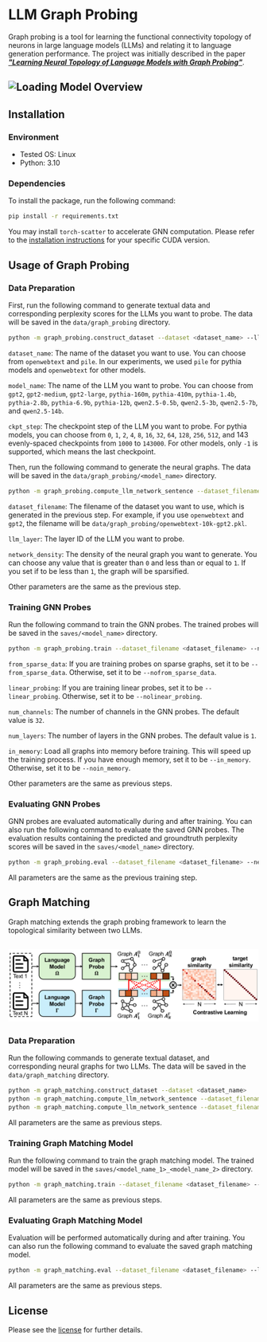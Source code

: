 # LLM Graph Probing

Graph probing is a tool for learning the functional connectivity topology of neurons in large language models (LLMs) and relating it to language generation performance. The project was initially described in the paper [***"Learning Neural Topology of Language Models with Graph Probing"***](https://arxiv.org/abs/2506.01042).

![Loading Model Overview](assets/graph_probing.png "Model Overview")
---

## Installation

### Environment
* Tested OS: Linux
* Python: 3.10

### Dependencies
To install the package, run the following command:

```bash
pip install -r requirements.txt
```

You may install `torch-scatter` to accelerate GNN computation. Please refer to the [installation instructions](https://github.com/rusty1s/pytorch_scatter#installation) for your specific CUDA version. 

## Usage of Graph Probing
### Data Preparation
First, run the following command to generate textual data and corresponding perplexity scores for the LLMs you want to probe. The data will be saved in the `data/graph_probing` directory.

```bash
python -m graph_probing.construct_dataset --dataset <dataset_name> --llm_model_name <model_name> --ckpt_step <ckpt_step> --batch_size <batch_size> --gpu_id 0 --gpu_id 1 --gpu_id 2 --gpu_id 3
```
`dataset_name`: The name of the dataset you want to use. You can choose from `openwebtext` and `pile`. In our experiments, we used `pile` for pythia models and `openwebtext` for other models.

`model_name`: The name of the LLM you want to probe. You can choose from `gpt2`, `gpt2-medium`, `gpt2-large`, `pythia-160m`, `pythia-410m`, `pythia-1.4b`, `pythia-2.8b`, `pythia-6.9b`, `pythia-12b`, `qwen2.5-0.5b`, `qwen2.5-3b`, `qwen2.5-7b`, and `qwen2.5-14b`.

`ckpt_step`: The checkpoint step of the LLM you want to probe. For pythia models, you can choose from `0`, `1`, `2`, `4`, `8`, `16`, `32`, `64`, `128`, `256`, `512`, and 143 evenly-spaced checkpoints from `1000` to `143000`. For other models, only `-1` is supported, which means the last checkpoint.

Then, run the following command to generate the neural graphs. The data will be saved in the `data/graph_probing/<model_name>` directory.

```bash
python -m graph_probing.compute_llm_network_sentence --dataset_filename <dataset_filename> --llm_model_name <model_name> --ckpt_step <ckpt_step> --llm_layer <layer_id> --batch_size <batch_size> --gpu_id 0 --gpu_id 1 --gpu_id 2 --gpu_id 3 --num_workers 20 --network_density <network_density>
```
`dataset_filename`: The filename of the dataset you want to use, which is generated in the previous step. For example, if you use `openwebtext` and `gpt2`, the filename will be `data/graph_probing/openwebtext-10k-gpt2.pkl`.

`llm_layer`: The layer ID of the LLM you want to probe.

`network_density`: The density of the neural graph you want to generate. You can choose any value that is greater than `0` and less than or equal to `1`. If you set if to be less than `1`, the graph will be sparsified. 

Other parameters are the same as the previous step.

### Training GNN Probes
Run the following command to train the GNN probes. The trained probes will be saved in the `saves/<model_name>` directory.

```bash
python -m graph_probing.train --dataset_filename <dataset_filename> --network_density <network_density> --from_sparse_data --llm_model_name <model_name> --ckpt_step <ckpt_step> --llm_layer <layer_id> --batch_size <batch_size> --eval_batch_size <eval_batch_size> --nolinear_probing --num_channels <num_channels> --num_layers <num_layers> --in_memory --gpu_id 0
```
`from_sparse_data`: If you are training probes on sparse graphs, set it to be `--from_sparse_data`. Otherwise, set it to be `--nofrom_sparse_data`.

`linear_probing`: If you are training linear probes, set it to be `--linear_probing`. Otherwise, set it to be `--nolinear_probing`.

`num_channels`: The number of channels in the GNN probes. The default value is `32`.

`num_layers`: The number of layers in the GNN probes. The default value is `1`.

`in_memory`: Load all graphs into memory before training. This will speed up the training process. If you have enough memory, set it to be `--in_memory`. Otherwise, set it to be `--noin_memory`.

Other parameters are the same as previous steps.

### Evaluating GNN Probes
GNN probes are evaluated automatically during and after training. You can also run the following command to evaluate the saved GNN probes. The evaluation results containing the predicted and groundtruth perplexity scores will be saved in the `saves/<model_name>` directory.

```bash
python -m graph_probing.eval --dataset_filename <dataset_filename> --network_density <network_density> --from_sparse_data --llm_model_name <model_name> --ckpt_step <ckpt_step> --llm_layer <layer_id> --batch_size <batch_size> --eval_batch_size <eval_batch_size> --nolinear_probing --num_channels <num_channels> --num_layers <num_layers> --in_memory --gpu_id 0
```
All parameters are the same as the previous training step.

## Graph Matching
Graph matching extends the graph probing framework to learn the topological similarity between two LLMs.


![Loading Model Overview](assets/graph_matching.png "Model Overview")
---
### Data Preparation
Run the following commands to generate textual dataset, and corresponding neural graphs for two LLMs. The data will be saved in the `data/graph_matching` directory.

```bash
python -m graph_matching.construct_dataset --dataset <dataset_name> 
python -m graph_matching.compute_llm_network_sentence --dataset_filename <dataset_filename> --llm_model_name <model_name_1> --llm_layer <layer_id_1> --batch_size <batch_size> --gpu_id 0 --gpu_id 1 --gpu_id 2 --gpu_id 3 --num_workers 20
python -m graph_matching.compute_llm_network_sentence --dataset_filename <dataset_filename> --llm_model_name <model_name_2> --llm_layer <layer_id_2> --batch_size <batch_size> --gpu_id 0 --gpu_id 1 --gpu_id 2 --gpu_id 3 --num_workers 20
```
All parameters are the same as previous steps.

### Training Graph Matching Model
Run the following command to train the graph matching model. The trained model will be saved in the `saves/<model_name_1>_<model_name_2>` directory.

```bash
python -m graph_matching.train --dataset_filename <dataset_filename> --llm_model_name_1 <model_name_1> --llm_model_name_2 <model_name_2> --llm_layer_1 <layer_id_1> --llm_layer_2 <layer_id_2> --batch_size <batch_size> --eval_batch_size <eval_batch_size> --num_channels <num_channels> --num_layers <num_layers> --in_memory --gpu_id 0
```
All parameters are the same as previous steps.

### Evaluating Graph Matching Model
Evaluation will be performed automatically during and after training. You can also run the following command to evaluate the saved graph matching model. 

```bash
python -m graph_matching.eval --dataset_filename <dataset_filename> --llm_model_name_1 <model_name_1> --llm_model_name_2 <model_name_2> --llm_layer_1 <layer_id_1> --llm_layer_2 <layer_id_2> --batch_size <batch_size> --eval_batch_size <eval_batch_size> --num_channels <num_channels> --num_layers <num_layers> --in_memory --gpu_id 0
```
All parameters are the same as previous steps.

## License
Please see the [license](LICENSE) for further details.
